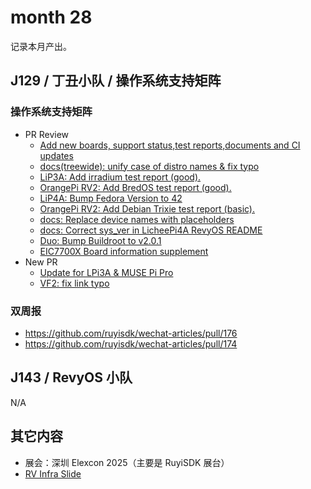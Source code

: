 # month 28

记录本月产出。

## J129 / 丁丑小队 / 操作系统支持矩阵

### 操作系统支持矩阵

- PR Review
    - [Add new boards, support status,test reports,documents and CI updates ](https://github.com/ruyisdk/support-matrix/pull/350)
    - [docs(treewide): unify case of distro names & fix typo](https://github.com/ruyisdk/support-matrix/pull/351)
    - [LiP3A: Add irradium test report (good).](https://github.com/ruyisdk/support-matrix/pull/352)
    - [OrangePi RV2: Add BredOS test report (good).](https://github.com/ruyisdk/support-matrix/pull/354)
    - [LiP4A: Bump Fedora Version to 42](https://github.com/ruyisdk/support-matrix/pull/356)
    - [OrangePi RV2: Add Debian Trixie test report (basic).](https://github.com/ruyisdk/support-matrix/pull/357)
    - [docs: Replace device names with placeholders](https://github.com/ruyisdk/support-matrix/pull/359)
    - [docs: Correct sys_ver in LicheePi4A RevyOS README](https://github.com/ruyisdk/support-matrix/pull/360)
    - [Duo: Bump Buildroot to v2.0.1](https://github.com/ruyisdk/support-matrix/pull/363)
    - [EIC7700X Board information supplement](https://github.com/ruyisdk/support-matrix/pull/364)
- New PR
    - [Update for LPi3A & MUSE Pi Pro](https://github.com/ruyisdk/support-matrix/pull/355)
    - [VF2: fix link typo](https://github.com/ruyisdk/support-matrix/pull/361)

### 双周报

- https://github.com/ruyisdk/wechat-articles/pull/176
- https://github.com/ruyisdk/wechat-articles/pull/174

## J143 / RevyOS 小队

N/A

## 其它内容

- 展会：深圳 Elexcon 2025（主要是 RuyiSDK 展台）
- [RV Infra Slide](/reports/month28/RVInfra/)